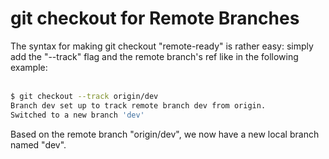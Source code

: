 <!-- TITLE: Frequently Used Commands -->
# git checkout for Remote Branches
The syntax for making git checkout "remote-ready" is rather easy: simply add the "--track" flag and the remote branch's ref like in the following example:<br /><br />

```bash
$ git checkout --track origin/dev
Branch dev set up to track remote branch dev from origin.
Switched to a new branch 'dev'
```

Based on the remote branch "origin/dev", we now have a new local branch named "dev".